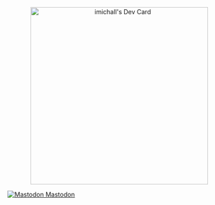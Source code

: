 <div align="center">

<a href="https://app.daily.dev/imichall"><img src="https://api.daily.dev/devcards/5a71dc187962496298e0be0a3b933bc7.png?r=o34" width="400" alt="imichall's Dev Card"/></a>

</div>

<a rel="me" href="https://witter.cz/@imichall">
  <img src="https://joinmastodon.org/logos/logo-purple.svg" alt="Mastodon">
  Mastodon
</a>
